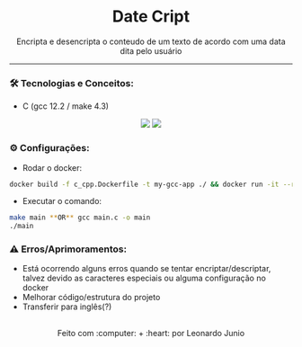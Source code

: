 <h1 align="center">Date Cript</h1>

<p align="center">Encripta e desencripta o conteudo de um texto de acordo com uma data dita pelo usuário</p>

<hr> 

### :hammer_and_wrench: Tecnologias e Conceitos:

* C (gcc 12.2 / make 4.3) 

<div align="center" style="display: inline_block">
	<img src="https://img.shields.io/static/v1?label=C&message=v12.2&color=555555&style=flat"/>
	<img src="https://img.shields.io/static/v1?label=license&message=MIT&color=green&style=flat"/>
</div>

### :gear: Configurações:

* Rodar o docker:
```bash
docker build -f c_cpp.Dockerfile -t my-gcc-app ./ && docker run -it --rm my-gcc-app
```
* Executar o comando:
```bash
make main **OR** gcc main.c -o main 
./main 
```

### :warning: Erros/Aprimoramentos:

* Está ocorrendo alguns erros quando se tentar encriptar/descriptar, talvez devido as caracteres especiais ou alguma configuração no docker
* Melhorar código/estrutura do projeto
* Transferir para inglês(?)

##

<div align="center">
	<p>Feito com :computer: + :heart: por Leonardo Junio</p>
</div>
